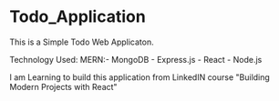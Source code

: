 # Todo_Application
This is a Simple Todo Web Applicaton. 

Technology Used:
MERN:- MongoDB - Express.js - React - Node.js


I am Learning to build this application from LinkedIN course "Building Modern Projects with React"